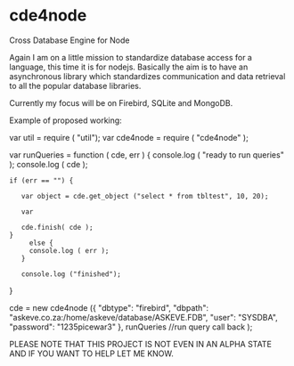 cde4node
========

Cross Database Engine for Node

Again I am on a little mission to standardize database access for a language, this time it is for nodejs.
Basically the aim is to have an asynchronous library which standardizes communication and data retrieval to all the popular database libraries.

Currently my focus will be on Firebird, SQLite and MongoDB.

Example of proposed working:

var util = require ( "util");
var cde4node = require ( "cde4node" );

var runQueries = function ( cde, err ) {
    console.log ( "ready to run queries" );
    console.log ( cde );
      
    if (err == "") {
    
       var object = cde.get_object ("select * from tbltest", 10, 20);
     
       var     
    
       cde.finish( cde );
    }
         else {
         console.log ( err );
       }
      
       console.log ("finished");
}

cde = new cde4node ({
    "dbtype": "firebird",
    "dbpath": "askeve.co.za:/home/askeve/database/ASKEVE.FDB",
    "user": "SYSDBA",
    "password": "1235picewar3"
    },
    runQueries //run query call back
);

PLEASE NOTE THAT THIS PROJECT IS NOT EVEN IN AN ALPHA STATE AND IF YOU WANT TO HELP LET ME KNOW.
